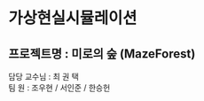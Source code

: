<h1>가상현실시뮬레이션</h1>
<h2><b>프로젝트명 : 미로의 숲 (MazeForest)</b></h2>
담당 교수님 : 최 권 택<br/>
팀 원 : 조우현 / 서인준 / 한승헌
<br/><br/>
